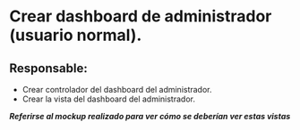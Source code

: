 # Crear dashboard de administrador (usuario normal).

## Responsable:


* Crear controlador del dashboard del administrador.
* Crear la vista del dashboard del administrador.

***Referirse al mockup realizado para ver cómo se deberían ver estas vistas***